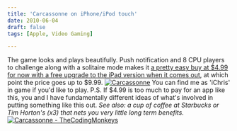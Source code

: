 ```yaml
---
title: 'Carcassonne on iPhone/iPod touch'
date: 2010-06-04
draft: false
tags: [Apple, Video Gaming]

---
```


The game looks and plays beautifully. Push notification and 8 CPU players to challenge along with a solitaire mode makes it [a pretty easy buy at $4.99 for now with a free upgrade to the iPad version when it comes out](http://click.linksynergy.com/fs-bin/stat?id=6PFrOqNV4B8&offerid=146261&type=3&subid=0&tmpid=1826&RD_PARM1=http%253A%252F%252Fitunes.apple.com%252Fca%252Fapp%252Fcarcassonne%252Fid375295479%253Fmt%253D8%2526uo%253D4%2526partnerId%253D30), at which point the price goes up to $9.99. [![Carcassonne](https://chrisenns.com/wp-content/uploads/2010/06/carcassone-300x200.jpg "Carcassonne")](https://chrisenns.com/wp-content/uploads/2010/06/carcassone1.jpg) You can find me as 'iChris' in game if you'd like to play. P.S. If $4.99 is too much to pay for an app like this, you and I have fundamentally different ideas of what's involved in putting something like this out. _See also: a cup of coffee at Starbucks or Tim Horton's (x3) that nets you very little long term benefits._ [![Carcassonne - TheCodingMonkeys](http://ax.phobos.apple.com.edgesuite.net/images/web/linkmaker/badge_appstore-lrg.gif)](http://click.linksynergy.com/fs-bin/stat?id=6PFrOqNV4B8&offerid=146261&type=3&subid=0&tmpid=1826&RD_PARM1=http%253A%252F%252Fitunes.apple.com%252Fca%252Fapp%252Fcarcassonne%252Fid375295479%253Fmt%253D8%2526uo%253D4%2526partnerId%253D30)